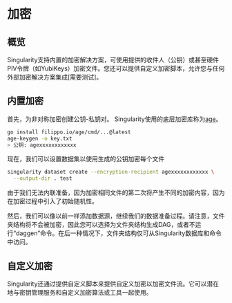 # 加密

## 概览

Singularity支持内置的加密解决方案，可使用提供的收件人（公钥）或甚至硬件PIV令牌（如YubiKeys）加密文件。您还可以提供自定义加密脚本，允许您与任何外部加密解决方案集成\[需要测试]。

## 内置加密

首先，为非对称加密创建公钥-私钥对。 Singularity使用的底层加密库称为[age](https://github.com/FiloSottile/age)。

```sh
go install filippo.io/age/cmd/...@latest
age-keygen -o key.txt
> 公钥: agexxxxxxxxxxxx
```

现在，我们可以设置数据集以使用生成的公钥加密每个文件

```sh
singularity dataset create --encryption-recipient agexxxxxxxxxxxx \
  --output-dir . test
```

由于我们无法内联准备，因为加密相同文件的第二次将产生不同的加密内容，因为在加密过程中引入了初始随机性。

然后，我们可以像以前一样添加数据源，继续我们的数据准备过程。请注意，文件夹结构将不会被加密，因此您可以选择为文件夹结构生成DAG，或者不运行“daggen”命令。在后一种情况下，文件夹结构仅可从Singularity数据库和命令中访问。

## 自定义加密

Singularity还通过提供自定义脚本来提供自定义加密以加密文件流。它可以潜在地与密钥管理服务和自定义加密算法或工具一起使用。